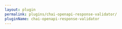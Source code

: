 ```yaml
---
layout: plugin
permalink: plugins/chai-openapi-response-validator/
pluginName: chai-openapi-response-validator
---
```


